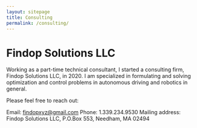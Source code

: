 ```yaml
---
layout: sitepage
title: Consulting
permalink: /consulting/
---
```


# Findop Solutions LLC #

Working as a part-time technical consultant, I started a consulting firm, Findop Solutions LLC, in 2020. I am specialized in formulating and solving optimization and control problems in autonomous driving and robotics in general.

Please feel free to reach out:

Email: findopxyz@gmail.com
Phone: 1.339.234.9530
Mailing address: Findop Solutions LLC, P.O.Box 553, Needham, MA 02494